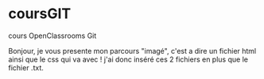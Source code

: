 # coursGIT
cours OpenClassrooms Git

Bonjour, je vous presente mon parcours "imagé", c'est a dire un fichier html ainsi que le css qui va avec ! 
j'ai donc inséré ces 2 fichiers en plus que le fichier .txt.
